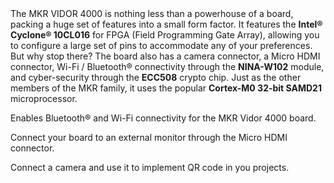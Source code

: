 <FeatureDescription>
The MKR VIDOR 4000 is nothing less than a powerhouse of a board, packing a huge set of features into a small form factor. It features the <b>Intel® Cyclone® 10CL016</b> for FPGA (Field Programming Gate Array), allowing you to configure a large set of pins to accommodate any of your preferences. But why stop there? The board also has a camera connector, a Micro HDMI connector, Wi-Fi / Bluetooth® connectivity through the <b>NINA-W102</b> module, and cyber-security through the <b>ECC508</b> crypto chip. Just as the other members of the MKR family, it uses the popular <b>Cortex-M0 32-bit SAMD21</b> microprocessor.
</FeatureDescription>


<FeatureList>

<Feature title="u-blox NINA-W102" image="wifi-bluetooth">

Enables Bluetooth® and Wi-Fi connectivity for the MKR Vidor 4000 board.
<FeatureWrapper>
  <FeatureLink variant="primary" title="Documentation" url="/tutorials/communication/wifi-nina-examples"/>
  <FeatureLink variant="secondary" title="library" url="https://www.arduino.cc/reference/en/libraries/wifinina/"/>
</FeatureWrapper>
</Feature>

<Feature title="Micro HDMI connector" image="connection">

Connect your board to an external monitor through the Micro HDMI connector.
<FeatureWrapper>
  <FeatureLink variant="primary" title="Documentation" url="/tutorials/mkr-vidor-4000/vidor-draw-logo"/>
  <FeatureLink variant="secondary" title="library" url="https://github.com/vidor-libraries/VidorGraphics/blob/master/src/VidorGraphics.h/"/>
</FeatureWrapper>
</Feature>

<Feature title="MIPI Camera connector" image="camera">

Connect a camera and use it to implement QR code in you projects.
<FeatureWrapper>
  <FeatureLink variant="primary" title="Documentation" url="/tutorials/mkr-vidor-4000/vidor-qr-recognition"/>
  <FeatureLink variant="secondary" title="library" url="https://github.com/vidor-libraries/VidorGraphics/blob/master/src/VidorGraphics.h"/>
</FeatureWrapper>
</Feature>


</FeatureList>